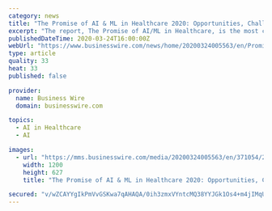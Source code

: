 ```yaml
---
category: news
title: "The Promise of AI & ML in Healthcare 2020: Opportunities, Challenges & Vendor Landscape - ResearchAndMarkets.com"
excerpt: "The report, The Promise of AI/ML in Healthcare, is the most comprehensive report published on this rapidly evolving market with nearly 120 vendors discussed. The report explores opportunities, trends, and the rapidly evolving landscape for vendors, tracing the evolution from early artificial intelligence/machine learning (AI/ML) use in medical ..."
publishedDateTime: 2020-03-24T16:00:00Z
webUrl: "https://www.businesswire.com/news/home/20200324005563/en/Promise-AI-ML-Healthcare-2020-Opportunities-Challenges"
type: article
quality: 33
heat: 33
published: false

provider:
  name: Business Wire
  domain: businesswire.com

topics:
  - AI in Healthcare
  - AI

images:
  - url: "https://mms.businesswire.com/media/20200324005563/en/371054/23/ResearchAndMarkets_800px.jpg"
    width: 1200
    height: 627
    title: "The Promise of AI & ML in Healthcare 2020: Opportunities, Challenges & Vendor Landscape - ResearchAndMarkets.com"

secured: "v/wZCAYYgIkPmVvGSKwa7qAHAQA/0ih3zmxVYntcMQ38YYJGk1Os4+m4jIMqUTpylov7wqvTmgZI2CEQ0GE8FLiq1r8qUz8TOU5xXz1Lw5xOkjtNnB5qPOMsszYtwFSV6lebUyPODXBRimIm18ttCKmQUmWpw3mCrVN5w4H5dgSVzty+eD0wgjQbOdXc66Q869mrNhNX/NZ5n85/7ejGjNgoplmHOtfRudM7oPs8r7NmZLfyzPfGGPGYrbU2DoGpF5ievQTM72M7vkxXJgKp3/vCqYuNk+71MfCN5i07K4Gjo/SQqQG3ACG2NA0wriyV;2lhvsaCk224vwJC1rBKQ8w=="
---
```


